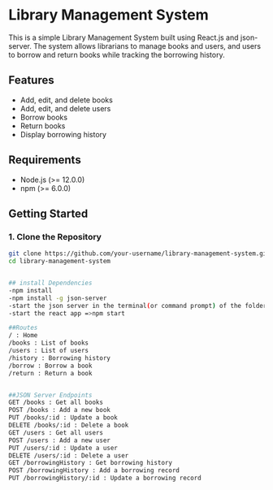 # Library Management System

This is a simple Library Management System built using React.js and json-server. The system allows librarians to manage books and users, and users to borrow and return books while tracking the borrowing history.

## Features

- Add, edit, and delete books
- Add, edit, and delete users
- Borrow books
- Return books
- Display borrowing history

## Requirements

- Node.js (>= 12.0.0)
- npm (>= 6.0.0)

## Getting Started

### 1. Clone the Repository

```bash
git clone https://github.com/your-username/library-management-system.git
cd library-management-system


## install Dependencies
-npm install
-npm install -g json-server
-start the json server in the terminal(or command prompt) of the folder =>json-server --watch db.json --port 3001
-start the react app =>npm start

##Routes
/ : Home
/books : List of books
/users : List of users
/history : Borrowing history
/borrow : Borrow a book
/return : Return a book


##JSON Server Endpoints
GET /books : Get all books
POST /books : Add a new book
PUT /books/:id : Update a book
DELETE /books/:id : Delete a book
GET /users : Get all users
POST /users : Add a new user
PUT /users/:id : Update a user
DELETE /users/:id : Delete a user
GET /borrowingHistory : Get borrowing history
POST /borrowingHistory : Add a borrowing record
PUT /borrowingHistory/:id : Update a borrowing record
